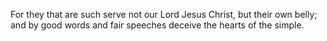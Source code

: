 For they that are such serve not our Lord Jesus Christ, but their own belly; and by good words and fair speeches deceive the hearts of the simple.
